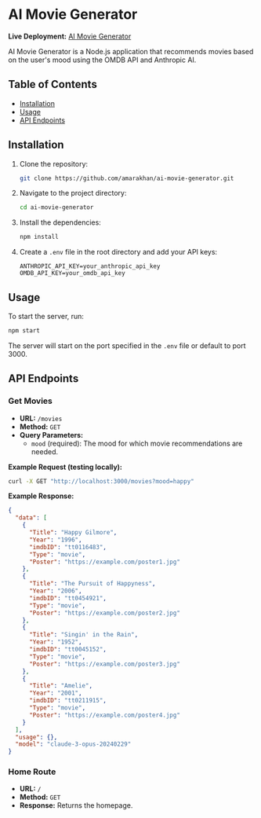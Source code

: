 
# AI Movie Generator

**Live Deployment:** [AI Movie Generator](https://ai-movie-generator.fly.dev/)

AI Movie Generator is a Node.js application that recommends movies based on the user's mood using the OMDB API and Anthropic AI.

## Table of Contents

- [Installation](#installation)
- [Usage](#usage)
- [API Endpoints](#api-endpoints)


## Installation

1. Clone the repository:

   ```bash
   git clone https://github.com/amarakhan/ai-movie-generator.git
   ```

2. Navigate to the project directory:

   ```bash
   cd ai-movie-generator
   ```

3. Install the dependencies:

   ```bash
   npm install
   ```

4. Create a `.env` file in the root directory and add your API keys:

   ```env
   ANTHROPIC_API_KEY=your_anthropic_api_key
   OMDB_API_KEY=your_omdb_api_key
   ```

## Usage

To start the server, run:

```bash
npm start
```

The server will start on the port specified in the `.env` file or default to port 3000.

## API Endpoints

### Get Movies

- **URL:** `/movies`
- **Method:** `GET`
- **Query Parameters:**
  - `mood` (required): The mood for which movie recommendations are needed.

**Example Request (testing locally):**

```bash
curl -X GET "http://localhost:3000/movies?mood=happy"
```

**Example Response:**

```json
{
  "data": [
    {
      "Title": "Happy Gilmore",
      "Year": "1996",
      "imdbID": "tt0116483",
      "Type": "movie",
      "Poster": "https://example.com/poster1.jpg"
    },
    {
      "Title": "The Pursuit of Happyness",
      "Year": "2006",
      "imdbID": "tt0454921",
      "Type": "movie",
      "Poster": "https://example.com/poster2.jpg"
    },
    {
      "Title": "Singin' in the Rain",
      "Year": "1952",
      "imdbID": "tt0045152",
      "Type": "movie",
      "Poster": "https://example.com/poster3.jpg"
    },
    {
      "Title": "Amelie",
      "Year": "2001",
      "imdbID": "tt0211915",
      "Type": "movie",
      "Poster": "https://example.com/poster4.jpg"
    }
  ],
  "usage": {},
  "model": "claude-3-opus-20240229"
}
```

### Home Route

- **URL:** `/`
- **Method:** `GET`
- **Response:** Returns the homepage.

